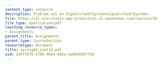 ```yaml
---
content_type: resource
description: Problem set on Signals?and?SystemsSignals?and?Systems.
file: https://ol-ocw-studio-app-production.s3.amazonaws.com/courses/16-01-unified-engineering-i-ii-iii-iv-fall-2005-spring-2006/2afff076e74b4b5e06baaa004565f79d_spring04_pset14.pdf
file_type: application/pdf
learning_resource_types:
- Assignments
parent_title: Assignments
parent_type: CourseSection
resourcetype: Document
title: spring04_pset14.pdf
uid: 2afff076-e74b-4b5e-06ba-aa004565f79d
---
```

